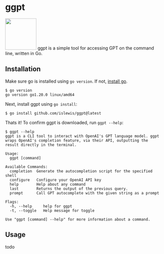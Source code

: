 # ggpt
<img src="https://github.com/islewis/ggpt/logo/logo.png" width="100">
ggpt is a simple tool for accessing GPT on the command line, written in Go.

## Installation

Make sure go is installed using `go version`. If not, [install go](https://go.dev/doc/install).
```
$ go version      
go version go1.20.0 linux/amd64
```
Next, install ggpt using `go install`:
```
$ go install github.com/islewis/ggpt@latest
```
Thats it! To confirm ggpt is downloaded, run `ggpt --help`:
```
$ ggpt --help
ggpt is a CLI tool to interact with OpenAI's GPT language model. ggpt wraps OpenAI's completion feature, via their API, outputting the result directly in the terminal.

Usage:
  ggpt [command]

Available Commands:
  completion  Generate the autocompletion script for the specified shell
  configure   Configure your OpenAI API key
  help        Help about any command
  last        Returns the output of the previous query.
  prompt      Call GPT autocomplete with the given string as a prompt

Flags:
  -h, --help     help for ggpt
  -t, --toggle   Help message for toggle

Use "ggpt [command] --help" for more information about a command.
```
## Usage
todo
